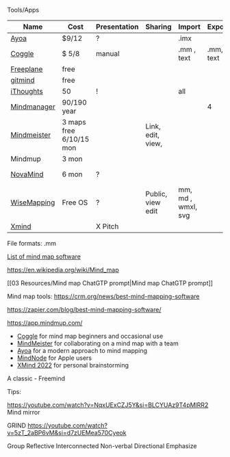 

Tools/Apps

| Name                                        | Cost                    | Presentation | Sharing           | Import             | Export     | Rating      |
| ------------------------------------------- | ----------------------- | ------------ | ----------------- | ------------------ | ---------- | ----------- |
| [Ayoa](https://app.ayoa.com/)               | $9/12                   | ?            |                   | .imx               |            |             |
| [Coggle](https://coggle.it/)                | $ 5/8                   | manual       |                   | .mm , text         | .mm,  text |             |
| [Freeplane](https://docs.freeplane.org/)    | free                    |              |                   |                    |            |             |
| [gitmind](https://.gitmind.com/)            | free                    |              |                   |                    |            | 3.4         |
| [iThoughts](https://www.toketaware.com/)    | 50                      | !            |                   | all                |            | 5           |
| [Mindmanager](https://www.mindmanager.com)  | 90/190 year             |              |                   |                    | 4          |             |
| [Mindmeister](https://www.mindmeister.com)  | 3 maps free 6/10/15 mon |              | Link, edit, view, |                    |            |             |
| Mindmup                                     | 3 mon                   |              |                   |                    |            |             |
| [NovaMind](https://www.novamind.com/)       | 6 mon                   | ?            |                   |                    |            | crashes :-( |
| [WiseMapping](https://www.wisemapping.com/) | Free OS                 | ?            | Public, view edit | mm, md , wmxl, svg |            |             |
| [Xmind](xmind.works)                        |                         | X Pitch      |                   |                    |            | 4.7         |


File formats:
.mm 

[List of mind map software](https://en.wikipedia.org/wiki/List_of_concept-_and_mind-mapping_software)

https://en.wikipedia.org/wiki/Mind_map

 [[03 Resources/Mind map ChatGTP prompt|Mind map ChatGTP prompt]]

Mind map tools:
https://crm.org/news/best-mind-mapping-software

https://zapier.com/blog/best-mind-mapping-software/

https://app.mindmup.com/

-   [Coggle](https://zapier.com/blog/best-mind-mapping-software/#coggle) for mind map beginners and occasional use
-   [MindMeister](https://zapier.com/blog/best-mind-mapping-software/#mindmeister) for collaborating on a mind map with a team
-   [Ayoa](https://zapier.com/blog/best-mind-mapping-software/#ayoa) for a modern approach to mind mapping
-   [MindNode](https://zapier.com/blog/best-mind-mapping-software/#mindnode) for Apple users
-   [XMind 2022](https://zapier.com/blog/best-mind-mapping-software/#xmind) for personal brainstorming

A classic - 
Freemind

Tips:

https://youtube.com/watch?v=NqxUExCZJ5Y&si=BLCYUAz9T4pMlRR2
Mind mirror


GRIND
https://youtube.com/watch?v=5zT_2aBP6vM&si=d7zUEMea570Cyeok

Group
Reflective
Interconnected
Non-verbal
Directional
Emphasize 